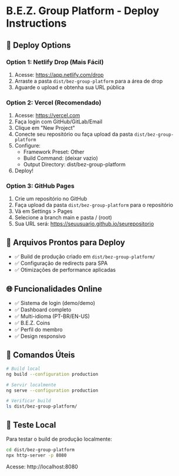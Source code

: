 # B.E.Z. Group Platform - Deploy Instructions

## 🚀 Deploy Options

### Option 1: Netlify Drop (Mais Fácil)
1. Acesse: https://app.netlify.com/drop
2. Arraste a pasta `dist/bez-group-platform` para a área de drop
3. Aguarde o upload e obtenha sua URL pública

### Option 2: Vercel (Recomendado)
1. Acesse: https://vercel.com
2. Faça login com GitHub/GitLab/Email
3. Clique em "New Project"
4. Conecte seu repositório ou faça upload da pasta `dist/bez-group-platform`
5. Configure:
   - Framework Preset: Other
   - Build Command: (deixar vazio)
   - Output Directory: dist/bez-group-platform
6. Deploy!

### Option 3: GitHub Pages
1. Crie um repositório no GitHub
2. Faça upload da pasta `dist/bez-group-platform` para o repositório
3. Vá em Settings > Pages
4. Selecione a branch main e pasta / (root)
5. Sua URL será: https://seuusuario.github.io/seurepositorio

## 📁 Arquivos Prontos para Deploy
- ✅ Build de produção criado em `dist/bez-group-platform/`
- ✅ Configuração de redirects para SPA
- ✅ Otimizações de performance aplicadas

## 🌐 Funcionalidades Online
- ✅ Sistema de login (demo/demo)
- ✅ Dashboard completo
- ✅ Multi-idioma (PT-BR/EN-US)
- ✅ B.E.Z. Coins
- ✅ Perfil do membro
- ✅ Design responsivo

## 🔧 Comandos Úteis
```bash
# Build local
ng build --configuration production

# Servir localmente
ng serve --configuration production

# Verificar build
ls dist/bez-group-platform/
```

## 📱 Teste Local
Para testar o build de produção localmente:
```bash
cd dist/bez-group-platform
npx http-server -p 8080
```
Acesse: http://localhost:8080

